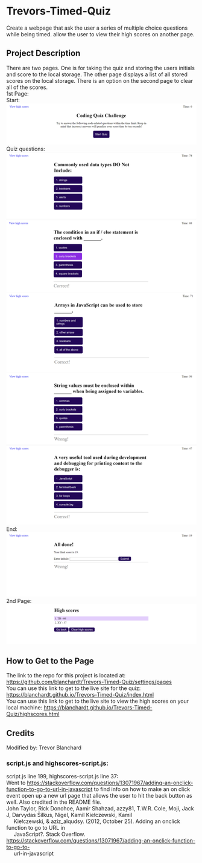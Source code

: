 # Trevors-Timed-Quiz
Create a webpage that ask the user a series of multiple choice questions while being timed.  allow the user to view their high scores on another page.  

## Project Description
There are two pages.  One is for taking the quiz and storing the users initials and score to the local storage.  The other page displays a list of 
all stored scores on the local storage.  There is an option on the second page to clear all of the scores.  
1st Page:   
Start:  
![web page with a link in the top left, Time: 0 in the top right, Coding Quiz Challenge Try to answer the following code-related questions within the time limit. Keep in mind that incorrect answers will penalize your score/time by ten seconds! in the middle, and a button below all of that that says Start Quiz.](./assets/images/start.png)  
Quiz questions:  
![a page with a link in the top left, Time: 74 in the top right, text saying Commonly used data types DO Not Include: in the middle, and 4 buttons below all that that says 1. strings, 2. booleans, 3. alerts, 4. numbers](./assets/images/question_1.png)  
![a page with a link in the top left, Time: 68 in the top right, text saying The condition in an if / else statement is enclosed with _______.  in the middle, 4 buttons below all that that says 1. quotes, 2. curly brackets, 3. parenthesis, 4. square brackets, and finally below the buttons the text Correct!](./assets/images/question_2.png)  
![a page with a link in the top left, Time: 71 in the top right, text saying Arrays in JavaScript can be used to store _______.  in the middle, 4 buttons below all that that says 1. numbers and strings, 2. other arrays, 3. booleans, 4. all of the above, and finally below the buttons the text Correct!](./assets/images/question_3.png)  
![a page with a link in the top left, Time: 56 in the top right, text saying String values must be enclosed within _______ when being assigned to variables.  in the middle, 4 buttons below all that that says 1. commas, 2. curly brackets, 3. quotes, 4. parenthesis, and finally below the buttons the text Wrong!](./assets/images/question_4.png)  
![a page with a link in the top left, Time: 47 in the top right, text saying A very useful tool used during development and debugging for printing content to the debugger is: in the middle, 4 buttons below all that that says 1. JavaScript, 2. terminal/bash, 3. for loops, 4. console.log, and finally below the buttons the text Correct!](./assets/images/question_5.png)  
End:  
![a page with a link in the top left, Time: 19 in the top right, text saying All done!  Your final score is 19.  Enter initials: followed by a text input field and a button that says Submit in the middle, and finally below the buttons the text Wrong!](./assets/images/End.png)   
2nd Page:  
![a page that says High scores 1. TB - 66 2. XY - 37, and 2 buttons at the bottom that says Go back and Clear high scores](./assets/images/high_scores_page.png)  


## How to Get to the Page  
The link to the repo for this project is located at: https://github.com/blanchardt/Trevors-Timed-Quiz/settings/pages   
You can use this link to get to the live site for the quiz: https://blanchardt.github.io/Trevors-Timed-Quiz/index.html  
You can use this link to get to the live site to view the high scores on your local machine: https://blanchardt.github.io/Trevors-Timed-Quiz/highscores.html  

## Credits  
Modified by: Trevor Blanchard   

### script.js and highscores-script.js:  

script.js line 199, highscores-script.js line 37:  
Went to https://stackoverflow.com/questions/13071967/adding-an-onclick-function-to-go-to-url-in-javascript to find info on how to make 
an on click event open up a new url page that allows the user to hit the back button as well.  Also credited in the README file.  
John Taylor, Rick Donohoe, Aamir Shahzad, azzy81, T.W.R. Cole, Moji, Jack J, Darvydas Šilkus, Nigel, Kamil Kiełczewski, Kamil   
&nbsp;&nbsp;&nbsp;&nbsp;&nbsp;Kiełczewski, &amp; aziz_alqudsy. (2012, October 25). Adding an onclick function to go to URL in   
&nbsp;&nbsp;&nbsp;&nbsp;&nbsp;JavaScript?. Stack Overflow. https://stackoverflow.com/questions/13071967/adding-an-onclick-function-to-go-to-  
&nbsp;&nbsp;&nbsp;&nbsp;&nbsp;url-in-javascript  